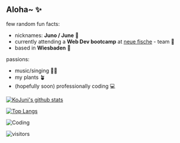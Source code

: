 ## Aloha~ ✨

few random fun facts:
* nicknames: **Juno / June** 🍒
* currently attending a **Web Dev bootcamp** at [neue fische](https://www.neuefische.de/) - team :whale:
* based in **Wiesbaden** :round_pushpin:

passions:
* music/singing 🎹🎤
* my plants 🪴
* (hopefully soon) professionally coding 💻

[![KoJuni's github stats](https://github-readme-stats.vercel.app/api?username=KoJuni)](https://github.com/anuraghazra/github-readme-stats)

[![Top Langs](https://github-readme-stats.vercel.app/api/top-langs/?username=KoJuni&layout=compact&theme=codeSTACKr)](https://github.com/anuraghazra/github-readme-stats)

![Coding](https://images.unsplash.com/photo-1585076641399-5c06d1b3365f?ixlib=rb-1.2.1&ixid=MnwxMjA3fDB8MHxwaG90by1wYWdlfHx8fGVufDB8fHx8&auto=format&fit=crop&w=1740&q=80)

![visitors](https://visitor-badge-reloaded.herokuapp.com/badge?page_id=KoJuni.KoJuni&color=00cf00)

<!--
**KoJuni/KoJuni** is a ✨ _special_ ✨ repository because its `README.md` (this file) appears on your GitHub profile.

Here are some ideas to get you started:

- 🔭 I’m currently working on ...
- 🌱 I’m currently learning ...
- 👯 I’m looking to collaborate on ...
- 🤔 I’m looking for help with ...
- 💬 Ask me about ...
- 📫 How to reach me: ...
- 😄 Pronouns: ...
- ⚡ Fun fact: ...
-->
